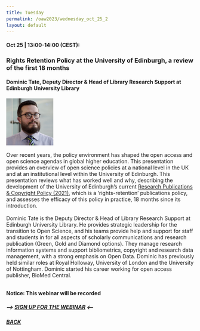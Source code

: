 ```yaml
---
title: Tuesday
permalink: /oaw2023/wednesday_oct_25_2
layout: default
---
```


#### Oct 25 | 13:00-14:00 (CEST):

### Rights Retention Policy at the University of Edinburgh, a review of the first 18 months

#### Dominic Tate, Deputy Director & Head of Library Research Support at Edinburgh University Library

<img src="/images/Dominic-Tate.jpg" alt="Image coming soon" style="height: 25%; width:25%;"/>

Over recent years, the policy environment has shaped the open access and open science agendas in global higher education. This presentation provides an overview of open science policies at a national level in the UK and at an institutional level within the University of Edinburgh. This presentation reviews what has worked well and why, describing the development of the University of Edinburgh’s current [Research Publications & Copyright Policy (2021)](https://www.ed.ac.uk/information-services/about/policies-and-regulations/research-publications), which is a ‘rights-retention’ publications policy, and assesses the efficacy of this policy in practice, 18 months since its introduction.<br><br>
Dominic Tate is the Deputy Director & Head of Library Research Support at Edinburgh University Library. He provides strategic leadership for the transition to Open Science, and his teams provide help and support for staff and students in for all aspects of scholarly communications and research publication (Green, Gold and Diamond options). They manage research information systems and support bibliometrics, copyright and research data management, with a strong emphasis on Open Data. Dominic  has previously held similar roles at Royal Holloway, University of London and the University of Nottingham. Dominic started his career working for open access publisher, BioMed Central.<br><br>

**Notice: This webinar will be recorded**

##### --> [SIGN UP FOR THE WEBINAR](https://docs.google.com/forms/d/e/1FAIpQLSeb-o2Ckc-NjKfjKqepei15TZumGzfmWjvhE8Ezf7cGiZqKPg/viewform?usp=sf_link) <--

##### [BACK](https://openaccess.dk/oaw2023#programme-of-the-danish-open-access-week-2023)
